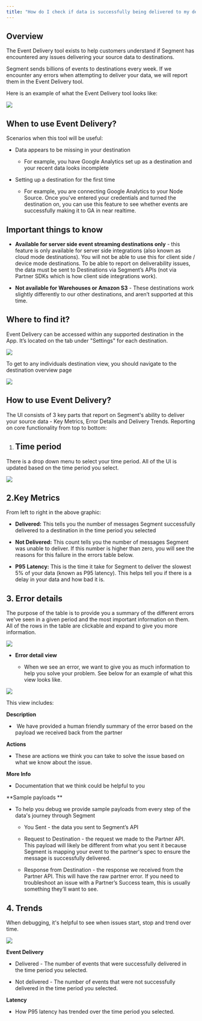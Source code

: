 ```yaml
---
title: "How do I check if data is successfully being delivered to my destination?"
---
```


## Overview

The Event Delivery tool exists to help customers understand if Segment has encountered any issues delivering your source data to destinations. 

Segment sends billions of events to destinations every week. If we encounter any errors when attempting to deliver your data, we will report them in the Event Delivery tool.

Here is an example of what the Event Delivery tool looks like:

![](../images/asset_jXaoBuF6.png)

## When to use Event Delivery?

Scenarios when this tool will be useful: 

*   Data appears to be missing in your destination
    
    *   For example, you have Google Analytics set up as a destination and your recent data looks incomplete
        
*   Setting up a destination for the first time 
    
    *   For example, you are connecting Google Analytics to your Node Source. Once you've entered your credentials and turned the destination on, you can use this feature to see whether events are successfully making it to GA in near realtime. 
        

## Important things to know

*   **Available for server side event streaming destinations only** - this feature is only available for server side integrations (also known as cloud mode destinations). You will not be able to use this for client side / device mode destinations. To be able to report on deliverability issues, the data must be sent to Destinations via Segment’s APIs (not via Partner SDKs which is how client side integrations work). 
    
*   **Not available for Warehouses or Amazon S3** - These destinations work slightly differently to our other destinations, and aren’t supported at this time.
    

## Where to find it? 

Event Delivery can be accessed within any supported destination in the App. It’s located on the tab under "Settings" for each destination. 

![](../images/asset_rzYZESor.png)

To get to any individuals destination view, you should navigate to the destination overview page

![](../images/asset_feyzNqcy.png)

## How to use Event Delivery?

The UI consists of 3 key parts that report on Segment's ability to deliver your source data - Key Metrics, Error Details and Delivery Trends. Reporting on core functionality from top to bottom: 

1.  ## **Time period** 
    

There is a drop down menu to select your time period. All of the UI is updated based on the time period you select. 

![](../images/asset_Qs4r85sc.png)

## 2.**Key Metrics**

From left to right in the above graphic:

*   **Delivered:** This tells you the number of messages Segment successfully delivered to a destination in the time period you selected
    
*   **Not Delivered:** This count tells you the number of messages Segment was unable to deliver. If this number is higher than zero, you will see the reasons for this failure in the errors table below. 
    
*   **P95** **Latency:** This is the time it take for Segment to deliver the slowest 5% of your data (known as P95 latency). This helps tell you if there is a delay in your data and how bad it is.   
    

## **3\. Error details**

The purpose of the table is to provide you a summary of the different errors we've seen in a given period and the most important information on them. All of the rows in the table are clickable and expand to give you more information. 

![](../images/asset_V6hldpCl.png)

*   **Error detail view**
    
    *   When we see an error, we want to give you as much information to help you solve your problem. See below for an example of what this view looks like. 
        

![](../images/asset_CgNb4wVN.png)

This view includes: 

**Description**

*    We have provided a human friendly summary of the error based on the payload we received back from the partner
    

**Actions** 

*   These are actions we think you can take to solve the issue based on what we know about the issue. 
    

**More Info**

*   Documentation that we think could be helpful to you 
    

**Sample payloads **

*   To help you debug we provide sample payloads from every step of the data's journey through Segment
    
    *   You Sent - the data you sent to Segment’s API
        
    *   Request to Destination - the request we made to the Partner API. This payload will likely be different from what you sent it because Segment is mapping your event to the partner's spec to ensure the message is successfully delivered. 
        
    *   Response from Destination - the response we received from the Partner API. This will have the raw partner error. If you need to troubleshoot an issue with a Partner’s Success team, this is usually something they’ll want to see. 
        

## **4\. Trends**

When debugging, it's helpful to see when issues start, stop and trend over time. 

![](../images/asset_9FRFTAso.png)

**Event Delivery**

*   Delivered - The number of events that were successfully delivered in the time period you selected. 
    
*   Not delivered - The number of events that were not successfully delivered in the time period you selected. 
    

**Latency**

*   How P95 latency has trended over the time period you selected.

